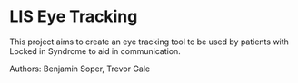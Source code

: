 # LIS Eye Tracking
This project aims to create an eye tracking tool to be used by patients with Locked in Syndrome to aid in communication.

Authors: Benjamin Soper, Trevor Gale